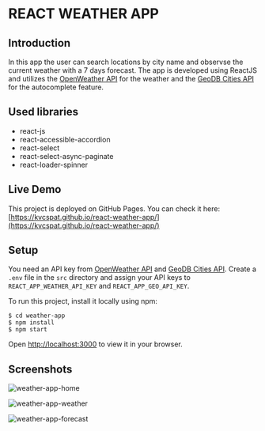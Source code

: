 # REACT WEATHER APP

## Introduction

In this app the user can search locations by city name and observse the current weather with a 7 days forecast.
The app is developed using ReactJS and utilizes the [OpenWeather API](https://openweathermap.org/api) for the weather
and the [GeoDB Cities API](https://rapidapi.com/wirefreethought/api/geodb-cities) for the autocomplete feature.

## Used libraries

- react-js
- react-accessible-accordion
- react-select
- react-select-async-paginate
- react-loader-spinner

## Live Demo

This project is deployed on GitHub Pages. You can check it here:
[https://kvcspat.github.io/react-weather-app/](https://kvcspat.github.io/react-weather-app/)

## Setup

You need an API key from [OpenWeather API](https://openweathermap.org/api) and [GeoDB Cities API](https://rapidapi.com/wirefreethought/api/geodb-cities).
Create a `.env` file in the `src` directory and assign your API keys to `REACT_APP_WEATHER_API_KEY` and `REACT_APP_GEO_API_KEY`.

To run this project, install it locally using npm:

```
$ cd weather-app
$ npm install
$ npm start
```

Open [http://localhost:3000](http://localhost:3000) to view it in your browser.

## Screenshots

![weather-app-home](https://github.com/kvcsPat/react-weather-app/assets/102482465/aef63826-2c34-4f69-aaba-2679061b5f76)

![weather-app-weather](https://github.com/kvcsPat/react-weather-app/assets/102482465/a61122d2-8302-4b9d-a600-96816d6816a3)

![weather-app-forecast](https://github.com/kvcsPat/react-weather-app/assets/102482465/f63a5707-b205-4200-b873-3f9cacfd396b)

